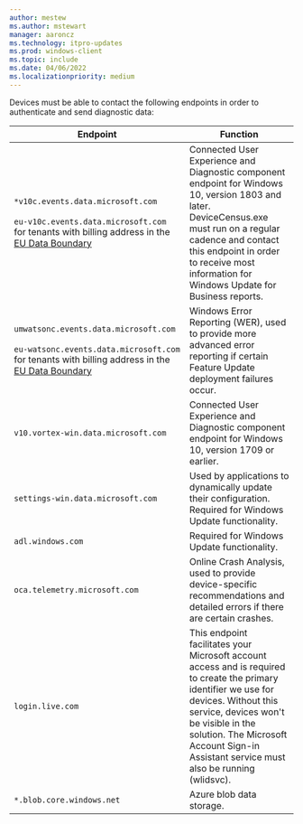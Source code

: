 ```yaml
---
author: mestew
ms.author: mstewart
manager: aaroncz
ms.technology: itpro-updates
ms.prod: windows-client
ms.topic: include
ms.date: 04/06/2022
ms.localizationpriority: medium
---
```

<!--This file is shared by updates/wufb-reports-prerequisites.md and the update/update-compliance-configuration-manual.md articles. Headings are driven by article context.  -->

Devices must be able to contact the following endpoints in order to authenticate and send diagnostic data: 

| **Endpoint**  | **Function**  |
|---------------------------------------------------------|-----------|
| `*v10c.events.data.microsoft.com` </br> </br> `eu-v10c.events.data.microsoft.com` for tenants with billing address in the [EU Data Boundary](/privacy/eudb/eu-data-boundary-learn) | Connected User Experience and Diagnostic component endpoint for Windows 10, version 1803 and later. DeviceCensus.exe must run on a regular cadence and contact this endpoint in order to receive most information for Windows Update for Business reports. |
| `umwatsonc.events.data.microsoft.com` </br> </br> `eu-watsonc.events.data.microsoft.com` for tenants with billing address in the [EU Data Boundary](/privacy/eudb/eu-data-boundary-learn) | Windows Error Reporting (WER), used to provide more advanced error reporting if certain Feature Update deployment failures occur. |
| `v10.vortex-win.data.microsoft.com` | Connected User Experience and Diagnostic component endpoint for Windows 10, version 1709 or earlier. |
| `settings-win.data.microsoft.com` | Used by applications to dynamically update their configuration. Required for Windows Update functionality. |
| `adl.windows.com` | Required for Windows Update functionality. |
| `oca.telemetry.microsoft.com`  | Online Crash Analysis, used to provide device-specific recommendations and detailed errors if there are certain crashes. |
| `login.live.com` | This endpoint facilitates your Microsoft account access and is required to create the primary identifier we use for devices. Without this service, devices won't be visible in the solution. The Microsoft Account Sign-in Assistant service must also be running (wlidsvc). |
| `*.blob.core.windows.net` | Azure blob data storage.|